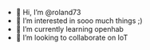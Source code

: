 - 👋 Hi, I’m @roland73
- 👀 I’m interested in sooo much things ;)
- 🌱 I’m currently learning openhab
- 💞️ I’m looking to collaborate on IoT

<!---
roland73/roland73 is a ✨ special ✨ repository because its `README.md` (this file) appears on your GitHub profile.
You can click the Preview link to take a look at your changes.
--->

